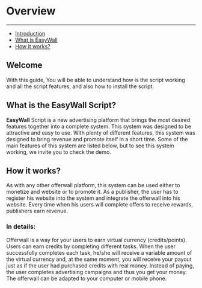 # Overview

---

- [Introduction](#section-1)
- [What is EasyWall](#section-2)
- [How it works?](#section-2)

<a name="section-1"></a>
## Welcome

With this guide, You will be able to understand how is the script working and all the 
script features, and also how to install the script.

<a name="section-2"></a>
## What is the EasyWall Script?
**EasyWall** Script is a new advertising platform that brings the most desired features together into a complete system. This system was designed to be attractive and easy to use. With plenty of different features, this system was designed to bring revenue and promote itself in a short time. Some of the main features of this system are listed below, but to see this system working, we invite you to check the demo.


<a name="what-it"></a>
## How it works?
As with any other offerwall platform, this system can be used either to monetize and website or to promote it. As a publisher, the user has to register his website into the system and integrate the offerwall into his website. Every time when his users will complete offers to receive rewards, publishers earn revenue.

### In details:
Offerwall is a way for your users to earn virtual currency (credits/points). Users can earn credits by completing different tasks. When the user successfully completes each task, he/she will receive a variable amount of the virtual currency and, at the same moment, you will receive your payout just as if the user had purchased credits with real money. Instead of paying, the user completes advertising campaigns and thus you get your money. The offerwall can be adapted to your computer or mobile phone.